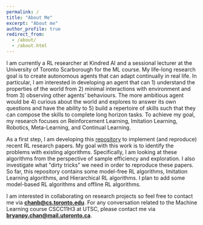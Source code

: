 ```yaml
---
permalink: /
title: "About Me"
excerpt: "About me"
author_profile: true
redirect_from: 
  - /about/
  - /about.html
---
```


I am currently a RL researcher at Kindred AI and a sessional lecturer at the University of Toronto Scarborough for the ML course. My life-long research goal is to create autonomous agents that can adapt continually in real life. In particular, I am interested in developing an agent that can 1) understand the properties of the world from 2) minimal interactions with environment and from 3) observing other agents' behaviours. The more ambitious agent would be 4) curious about the world and explores to answer its own questions and have the ability to 5) build a repertoire of skills such that they can compose the skills to complete long horizon tasks. To achieve my goal, my research focuses on Reinforcement Learning, Imitation Learning, Robotics, Meta-Learning, and Continual Learning.

As a first step, I am developing this [repository](https://github.com/chanb/rl_sandbox_public) to implement (and reproduce) recent RL research papers. My goal with this work is to identify the problems with existing algorithms. Specifically, I am looking at these algorithms from the perspective of sample efficiency and exploration. I also investigate what "dirty tricks" we need in order to reproduce these papers. So far, this repository contains some model-free RL algorithms, Imitation Learning algorithms, and Hierarchical RL algorithms. I plan to add some model-based RL algorithms and offline RL algorithms.

I am interested in collaborating on research projects so feel free to contact me via [**chanb@cs.toronto.edu**](mailto:chanb@cs.toronto.edu). For any conversation related to the Machine Learning course CSCC11H3 at UTSC, please contact me via [**bryanpy.chan@mail.utoronto.ca**](mailto:bryanpy.chan@mail.utoronto.ca).
